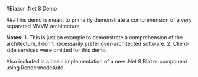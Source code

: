 #Blazor .Net 8 Demo

###This demo is meant to primarily demonstrate a comprehension of a very separated MVVM architecture.

**Notes:**
    1. This is just an example to demonstrate a comprehension of the architecture, I don't necessarily prefer over-architected software.
    2. Client-side services were omitted for this demo.

Also included is a basic implementation of a new .Net 8 Blazor component using RendermodeAuto.
